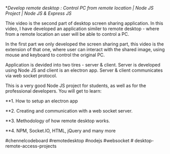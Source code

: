 **Develop remote desktop : Control PC from remote location | Node JS Project | Node JS & Express JS*

Thie video is the second part of desktop screen sharing application. In this video, I have developed an application similer to remote desktop - where from a remote location an user will be able to control a PC. 

In the first part we only developed the screen sharing part, this video is the extension of that one, where user can interact with the shared image, using mouse and keyboard to control the original PC. 

Application is devided into two tires - server & client. Server is developed using Node JS and client is an electron app. Server & client communicates via web socket protocol.

This is a very good Node JS project for students, as well as for the professional developers. You will get to learn:

**1. How to setup an electron app

**2. Creating and communication with a web socket server.

**3. Methodology of how remote desktop works.

**4. NPM, Socket.IO, HTML, jQuery and many more

#chennelcodeboard #remotedesktop #nodejs #websocket
#   d e s k t o p - r e m o t e - a c c e s s - p r o j e c t s  
 